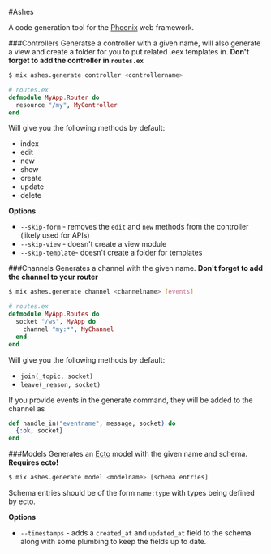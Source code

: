 #Ashes

A code generation tool for the [Phoenix](http://www.phoenixwebframework.com) web framework.

###Controllers
Generatse a controller with a given name, will also generate a view and create a folder
for you to put related .eex templates in. **Don't forget to add the controller in `routes.ex`**

```bash
$ mix ashes.generate controller <controllername>
```

```elixir
# routes.ex
defmodule MyApp.Router do
  resource "/my", MyController
end
```

Will give you the following methods by default:

* index
* edit
* new
* show
* create
* update
* delete

**Options**
* `--skip-form` - removes the `edit` and `new` methods from the controller (likely used for APIs)
* `--skip-view` - doesn't create a view module
* `--skip-template`- doesn't create a folder for templates

###Channels
Generates a channel with the given name. **Don't forget to add the channel to your router**

```bash
$ mix ashes.generate channel <channelname> [events]
```
```elixir
# routes.ex
defmodule MyApp.Routes do
  socket "/ws", MyApp do
    channel "my:*", MyChannel
  end
end
```

Will give you the following methods by default:
* `join(_topic, socket)`
* `leave(_reason, socket)`

If you provide events in the generate command, they will be added to the channel as
```elixir
def handle_in("eventname", message, socket) do
  {:ok, socket}
end
```

###Models
Generates an [Ecto](https://github.com/elixir-lang/ecto) model with the given name and schema. **Requires ecto!**

```bash
$ mix ashes.generate model <modelname> [schema entries]
```

Schema entries should be of the form `name:type` with types being defined by ecto. 

**Options**
* `--timestamps` - adds a `created_at` and `updated_at` field to the schema along with some plumbing to keep the fields up to date.


